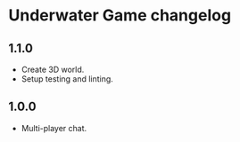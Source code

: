 # Underwater Game changelog

## 1.1.0
- Create 3D world.
- Setup testing and linting.

## 1.0.0
- Multi-player chat.
